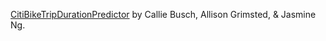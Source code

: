 [CitiBikeTripDurationPredictor](https://github.com/calliebusch/ORIE_4741) by Callie Busch, Allison Grimsted, & Jasmine Ng.  
